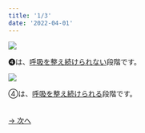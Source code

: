 ```yaml
---
title: '1/3'
date: '2022-04-01'
---
```

![](/images/04_1.jpg)

➍は、[呼吸を整え続けられない]()段階です。  

![](/images/04_2.jpg)

④は、[呼吸を整え続けられる]()段階です。

　  
[ → 次へ ](/posts/4-2)
